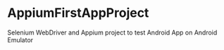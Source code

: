 # AppiumFirstAppProject
Selenium WebDriver and Appium project to test Android App on Android Emulator
